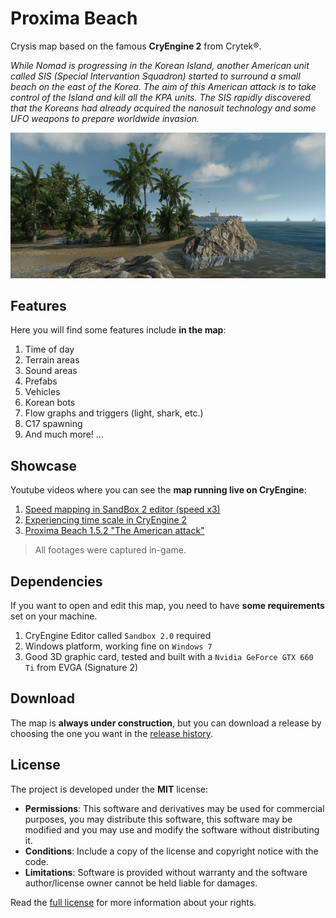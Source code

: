 # Proxima Beach
Crysis map based on the famous **CryEngine 2** from Crytek®.

*While Nomad is progressing in the Korean Island, another American unit called SIS (Special Intervantion Squadron) started to surround a small beach on the east of the Korea. The aim of this American attack is to take control of the Island and kill all the KPA units. The SIS rapidly discovered that the Koreans had already acquired the nanosuit technology and some UFO weapons to prepare worldwide invasion.*

![Proxima Beach](logo.png "Proxima Beach")

## Features
Here you will find some features include **in the map**:

1. Time of day
2. Terrain areas
3. Sound areas
4. Prefabs
5. Vehicles
6. Korean bots
7. Flow graphs and triggers (light, shark, etc.)
8. C17 spawning
9. And much more! ...

## Showcase
Youtube videos where you can see the **map running live on CryEngine**:

1. [Speed mapping in SandBox 2 editor (speed x3)](https://www.youtube.com/watch?v=ofS01QpkEy0)
2. [Experiencing time scale in CryEngine 2](https://www.youtube.com/watch?v=fEmk-Nj-MIE)
3. [Proxima Beach 1.5.2 "The American attack"](https://www.youtube.com/watch?v=xburjnrW3hg)

> All footages were captured in-game.

## Dependencies
If you want to open and edit this map, you need to have **some requirements** set on your machine.

1. CryEngine Editor called `Sandbox 2.0` required
2. Windows platform, working fine on `Windows 7`
3. Good 3D graphic card, tested and built with a `Nvidia GeForce GTX 660 Ti` from EVGA (Signature 2)

## Download
The map is **always under construction**, but you can download a release by choosing the one you want in the [release history](https://github.com/xavierfoucrier/proxima-beach/releases).

## License
The project is developed under the **MIT** license:

- **Permissions**: This software and derivatives may be used for commercial purposes, you may distribute this software, this software may be modified and you may use and modify the software without distributing it.
- **Conditions**: Include a copy of the license and copyright notice with the code.
- **Limitations**: Software is provided without warranty and the software author/license owner cannot be held liable for damages.

Read the [full license](LICENSE.md) for more information about your rights.

